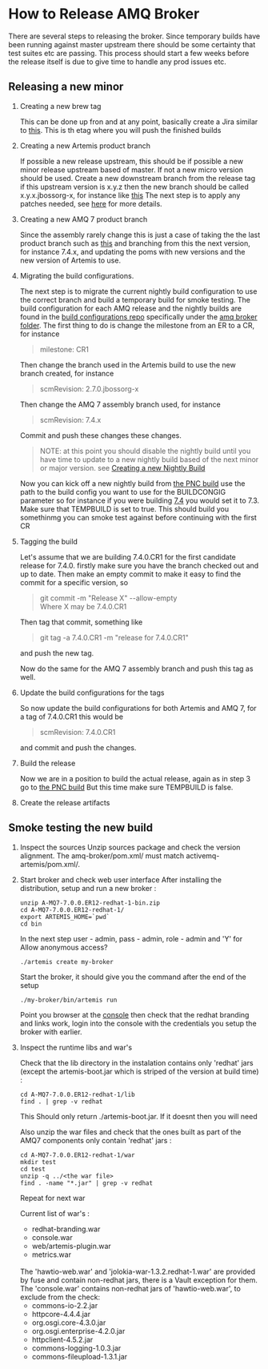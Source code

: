How to Release AMQ Broker
=========================

There are several steps to releasing the broker. Since temporary builds have been running against master upstream there 
should be some certainty that test suites etc are passing. This process should start a few weeks before the release itself is due
to give time to handle any prod issues etc.

Releasing a new minor
---------------------

1. Creating a new brew tag

    This can be done up fron and at any point, basically create a Jira similar to 
    [this](https://projects.engineering.redhat.com/browse/RCM-59338). This is th etag where you will push the finished builds
    
2. Creating a new Artemis product branch

    If possible a new release upstream, this should be if possible a new minor release upstream based of master. 
    If not a new micro version should be used. Create a new downstream branch from the release tag
    if this upstream version is x.y.z then the new branch should be called x.y.x.jbossorg-x, for instance like [this](https://github.com/rh-messaging/activemq-artemis/tree/2.7.0.jbossorg-x)
    The next step is to apply any patches needed, see [here](patching.md) for more details.
    
3. Creating a new AMQ 7 product branch

    Since the assembly rarely change this is just a case of taking the the last product branch such as [this](https://github.com/rh-messaging/A-MQ7/tree/7.3.x)
    and branching from this the next version, for instance 7.4.x, and updating the poms with new versions and the new version of Artemis to use.
     
4. Migrating the build configurations.

    The next step is to migrate the current nightly build configuration to use the correct branch and build a temporary build for smoke testing.
    The build configuration for each AMQ release and the nightly builds are found in the [build configurations repo](https://gitlab.cee.redhat.com/middleware/build-configurations)
    specifically under the [amq broker folder](https://gitlab.cee.redhat.com/middleware/build-configurations/tree/master/amq/broker).
    The first thing to do is change the milestone from an ER to a CR, for instance
    
    >milestone: CR1  
    
    Then change the branch used in the Artemis build to use the new branch created, for instance 
    
    >scmRevision: 2.7.0.jbossorg-x
    
    Then change the AMQ 7 assembly branch used, for instance
    
    >scmRevision: 7.4.x 
    
    Commit and push these changes these changes.
    
    >NOTE: at this point you should disable the nightly build until you have time to update to a new nightly build
    based of the next minor or major version. see [Creating a new Nightly Build](creating-new-nightly.md) 
    
    Now you can kick off a new nightly build from [the PNC build](http://messaging-ci-01.mw.lab.eng.bos.redhat.com:8080/view/Productisation/job/amq-pnc-build/build?delay=0sec)
    use the path to the build config you want to use for the BUILDCONGIG parameter
    so for instance if you were building [7.4](https://gitlab.cee.redhat.com/middleware/build-configurations/tree/master/amq/broker/7.4)
    you would set it to 7.3. Make sure that TEMPBUILD is set to true. This should build you somethinmg you can smoke test 
    against before continuing with the first CR
    
5.  Tagging the build

    Let's assume that we are building 7.4.0.CR1 for the first candidate release for 7.4.0.
    firstly make sure you have the branch checked out and up to date. Then make an empty commit to make it easy to find the commit for a specific version, so
    
    >git commit -m "Release X" --allow-empty  
    Where X may be 7.4.0.CR1
    
    Then tag that commit, something like
    
    >git tag -a 7.4.0.CR1 -m "release for 7.4.0.CR1"
    
    and push the new tag.<p>
    
    Now do the same for the AMQ 7 assembly branch and push this tag as well.
    
6. Update the build configurations for the tags

    So now update the build configurations for both Artemis and AMQ 7, for a tag of 7.4.0.CR1 this would be
    
    >scmRevision: 7.4.0.CR1
    
    and commit and push the changes.
    
7. Build the release

    Now we are in a position to build the actual release, again as in step 3 go to
    [the PNC build](http://messaging-ci-01.mw.lab.eng.bos.redhat.com:8080/view/Productisation/job/amq-pnc-build/build?delay=0sec)
    But this time make sure TEMPBUILD is false.
    
8. Create the release artifacts


Smoke testing the new build
---------------------------

1. Inspect the sources
   Unzip sources package and check the version alignment. The amq-broker/pom.xml/<artemis-version> must match activemq-artemis/pom.xml/<version>.
   
2. Start broker and check web user interface
   After installing the distribution, setup and run a new broker :
   
    ```console
   unzip A-MQ7-7.0.0.ER12-redhat-1-bin.zip
   cd A-MQ7-7.0.0.ER12-redhat-1/
   export ARTEMIS_HOME=`pwd`
   cd bin
    ```
   
   In the next step user - admin, pass - admin, role - admin and 'Y' for Allow anonymous access?
   
    ```console
   ./artemis create my-broker
    ```

   Start the broker, it should give you the command after the end of the setup

    ```console
   ./my-broker/bin/artemis run
    ```

   Point you browser at the [console](http://localhost:8161) then check that the redhat branding and links work, login into the console with the credentials you setup the broker with earlier.
   
3. Inspect the runtime libs and war's
    
    Check that the lib directory in the instalation contains only 'redhat' jars (except the artemis-boot.jar which is striped of the version at build time) :
    
    ```console
    cd A-MQ7-7.0.0.ER12-redhat-1/lib
    find . | grep -v redhat
    ```
    This Should only return ./artemis-boot.jar. If it doesnt then you will need 
     
    Also unzip the war files and check that the ones built as part of the AMQ7 components only contain 'redhat' jars :
    
    ```console
    cd A-MQ7-7.0.0.ER12-redhat-1/war
    mkdir test
    cd test
    unzip -q ../<the war file>
    find . -name "*.jar" | grep -v redhat
    ```
    
    Repeat for next war

    Current list of war's :
    
    - redhat-branding.war
    - console.war
    - web/artemis-plugin.war
    - metrics.war
    <br/>
    The 'hawtio-web.war' and 'jolokia-war-1.3.2.redhat-1.war' are provided by fuse and contain non-redhat jars, there is a Vault exception for them. The 'console.war' contains non-redhat jars of 'hawtio-web.war', to exclude from the check:
    
    - commons-io-2.2.jar
    - httpcore-4.4.4.jar
    - org.osgi.core-4.3.0.jar
    - org.osgi.enterprise-4.2.0.jar
    - httpclient-4.5.2.jar
    - commons-logging-1.0.3.jar
    - commons-fileupload-1.3.1.jar
